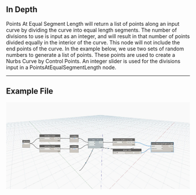 ## In Depth
Points At Equal Segment Length will return a list of points along an input curve by dividing the curve into equal length segments. The number of divisions to use is input as an integer, and will result in that number of points divided equally in the interior of the curve. This node will not include the end points of the curve. In the example below, we use two sets of random numbers to generate a list of points. These points are used to create a Nurbs Curve by Control Points. An integer slider is used for the divisions input in a PointsAtEqualSegmentLength node.
___
## Example File

![PointsAtEqualSegmentLength](./Autodesk.DesignScript.Geometry.Curve.PointsAtEqualSegmentLength_img.jpg)

